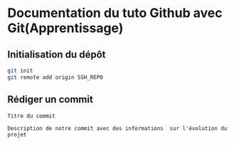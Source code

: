 # Documentation du tuto Github avec Git(Apprentissage)

## Initialisation du dépôt

```bash
git init
git remote add origin SSH_REPO
```

## Rédiger un commit

```
Titre du commit

Description de notre commit avec des informations  sur l'évolution du projet
```
